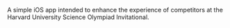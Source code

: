 A simple iOS app intended to enhance the experience of competitors at the Harvard University Science Olympiad Invitational.
